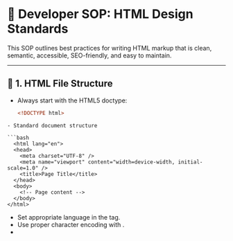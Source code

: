 # 🎨 Developer SOP: HTML Design Standards

This SOP outlines best practices for writing HTML markup that is clean, semantic, accessible, SEO-friendly, and easy to maintain.

---

## 📁 1. HTML File Structure

- Always start with the HTML5 doctype:

  ```html
  <!DOCTYPE html>
```
- Standard document structure

```bash
  <html lang="en">
  <head>
    <meta charset="UTF-8" />
    <meta name="viewport" content="width=device-width, initial-scale=1.0" />
    <title>Page Title</title>
  </head>
  <body>
    <!-- Page content -->
  </body>
</html>
```
- Set appropriate language in the <html lang="..."> tag.
- Use proper character encoding with <meta charset="UTF-8">.
- 
